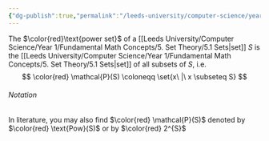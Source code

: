 ```yaml
---
{"dg-publish":true,"permalink":"/leeds-university/computer-science/year-1/fundamental-math-concepts/5-set-theory/definitions/definition-5-12-the-power-set/","tags":["Definition"]}
---
```


The $\color{red}\text{power set}$ of a [[Leeds University/Computer Science/Year 1/Fundamental Math Concepts/5. Set Theory/5.1 Sets\|set]] $S$ is the [[Leeds University/Computer Science/Year 1/Fundamental Math Concepts/5. Set Theory/5.1 Sets\|set]] of all subsets of $S$, i.e.
$$
\color{red}
\mathcal{P}(S) \coloneqq \set{x\ |\ x \subseteq S}
$$
###### Notation
In literature, you may also find $\color{red} \mathcal{P}(S)$ denoted by $\color{red} \text{Pow}(S)$ or by $\color{red} 2^{S}$
